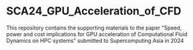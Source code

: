 # SCA24_GPU_Acceleration_of_CFD
This repository contains the supporting materials to the paper "Speed, power and cost implications for GPU acceleration of Computational Fluid Dynamics on HPC systems" submitted to Supercomputing Asia in 2024 
